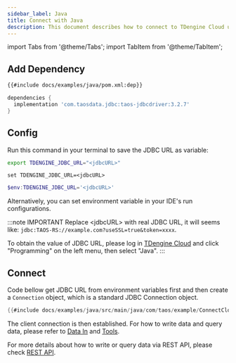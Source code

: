 ```yaml
---
sidebar_label: Java
title: Connect with Java
description: This document describes how to connect to TDengine Cloud using the Java client library.
---
```


<!-- exclude -->

import Tabs from '@theme/Tabs';
import TabItem from '@theme/TabItem';

<!-- exclude-end -->

## Add Dependency

<Tabs defaultValue="maven">
<TabItem value="maven" label="Maven">

```xml title="pom.xml"
{{#include docs/examples/java/pom.xml:dep}}
```

</TabItem>
<TabItem value="gradel" label="Gradle">

```groovy title="build.gradle"
dependencies {
  implementation 'com.taosdata.jdbc:taos-jdbcdriver:3.2.7'
}
```

</TabItem>
</Tabs>

## Config

Run this command in your terminal to save the JDBC URL as variable:

<Tabs defaultValue="bash">
<TabItem value="bash" label="Bash">

```bash
export TDENGINE_JDBC_URL="<jdbcURL>"
```

</TabItem>
<TabItem value="cmd" label="CMD">

```shell
set TDENGINE_JDBC_URL=<jdbcURL>
```

</TabItem>
<TabItem value="powershell" label="Powershell">

```powershell
$env:TDENGINE_JDBC_URL='<jdbcURL>'
```

</TabItem>
</Tabs>

Alternatively, you can set environment variable in your IDE's run configurations.

<!-- exclude -->

:::note IMPORTANT
Replace &lt;jdbcURL&gt; with real JDBC URL, it will seems like: `jdbc:TAOS-RS://example.com?useSSL=true&token=xxxx`.

To obtain the value of JDBC URL, please log in [TDengine Cloud](https://cloud.tdengine.com) and click "Programming" on the left menu, then select "Java".
:::

<!-- exclude-end -->

## Connect

Code bellow get JDBC URL from environment variables first and then create a `Connection` object, which is a standard JDBC Connection object.

```java
{{#include docs/examples/java/src/main/java/com/taos/example/ConnectCloudExample.java:connect}}
```

The client connection is then established. For how to write data and query data, please refer to [Data In](https://docs.tdengine.com/cloud/data-in/) and [Tools](https://docs.tdengine.com/cloud/tools/).

For more details about how to write or query data via REST API, please check [REST API](https://docs.tdengine.com/cloud/programming/connector/rest-api/).
